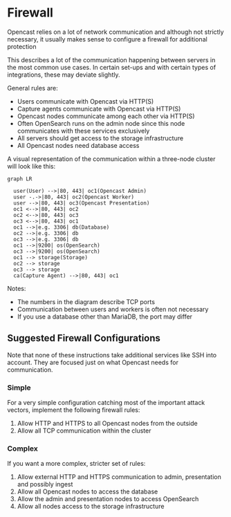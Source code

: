 Firewall
========

Opencast relies on a lot of network communication and although not strictly necessary,
it usually makes sense to configure a firewall for additional protection

This describes a lot of the communication happening between servers in the most common use cases.
In certain set-ups and with certain types of integrations, these may deviate slightly.

General rules are:

- Users communicate with Opencast via HTTP(S)
- Capture agents communicate with Opencast via HTTP(S)
- Opencast nodes communicate among each other via HTTP(S)
- Often OpenSearch runs on the admin node since this node communicates with these services exclusively
- All servers should get access to the storage infrastructure
- All Opencast nodes need database access

A visual representation of the communication within a three-node cluster will look like this:

```mermaid
graph LR

  user(User) -->|80, 443| oc1(Opencast Admin)
  user -.->|80, 443| oc2(Opencast Worker)
  user -->|80, 443| oc3(Opencast Presentation)
  oc1 <-->|80, 443| oc2
  oc2 <-->|80, 443| oc3
  oc3 <-->|80, 443| oc1
  oc1 -->|e.g. 3306| db(Database)
  oc2 -->|e.g. 3306| db
  oc3 -->|e.g. 3306| db
  oc1 -->|9200| os(OpenSearch)
  oc3 -->|9200| os(OpenSearch)
  oc1 --> storage(Storage)
  oc2 --> storage
  oc3 --> storage
  ca(Capture Agent) -->|80, 443| oc1
```

Notes:

- The numbers in the diagram describe TCP ports
- Communication between users and workers is often not necessary
- If you use a database other than MariaDB, the port may differ


Suggested Firewall Configurations
---------------------------------

Note that none of these instructions take additional services like SSH into account.
They are focused just on what Opencast needs for communication.


### Simple

For a very simple configuration catching most of the important attack vectors, implement the following firewall rules:

1. Allow HTTP and HTTPS to all Opencast nodes from the outside
2. Allow all TCP communication within the cluster


### Complex

If you want a more complex, stricter set of rules:

1. Allow external HTTP and HTTPS communication to admin, presentation and possibly ingest
2. Allow all Opencast nodes to access the database
3. Allow the admin and presentation nodes to access OpenSearch
4. Allow all nodes access to the storage infrastructure
